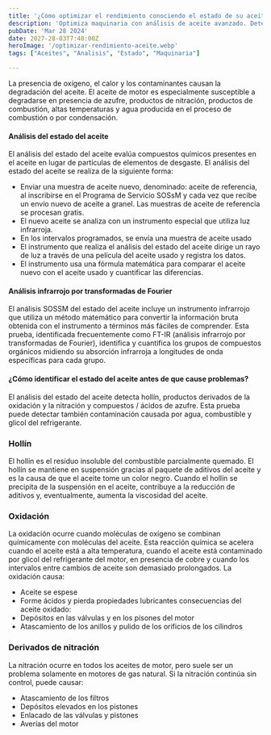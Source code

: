 ```yaml
---
title: '¿Cómo optimizar el rendimiento conociendo el estado de su aceite?'
description: 'Optimiza maquinaria con análisis de aceite avanzado. Detecta y previene fallos'
pubDate: 'Mar 28 2024'
date: 2027-28-03T7:40:00Z
heroImage: '/optimizar-rendimiento-aceite.webp'
tags: ["Aceites", "Analisis", "Estado", "Maquinaria"]

---
```

La presencia de oxígeno, el calor y los contaminantes causan la degradación del aceite. El aceite de motor es especialmente susceptible a degradarse en presencia de azufre, productos de nitración, productos de combustión, altas temperaturas y agua producida en el proceso de combustión o por condensación.

#### Análisis del estado del aceite
El análisis del estado del aceite evalúa compuestos químicos presentes en el aceite en lugar de partículas de elementos de desgaste. El análisis del estado del aceite se realiza de la siguiente forma:
- Enviar una muestra de aceite nuevo, denominado: aceite de referencia, al inscribirse en el Programa de Servicio SOSsM y cada vez que recibe un envío nuevo de aceite a granel. Las muestras de aceite de referencia se procesan gratis.
- El nuevo aceite se analiza con un instrumento especial que utiliza luz infrarroja.
- En los intervalos programados, se envía una muestra de aceite usado
- El instrumento que realiza el análisis del estado del aceite dirige un rayo de luz a través de una película del aceite usado y registra los datos.
- El instrumento usa una fórmula matemática para comparar el aceite nuevo con el aceite usado y cuantificar las diferencias.
#### Análisis infrarrojo por transformadas de Fourier
El análisis SOSSM del estado del aceite incluye un instrumento infrarrojo que utiliza un método matemático para convertir la información bruta obtenida con el instrumento a términos más fáciles de comprender. Esta prueba, identificada frecuentemente como FT-IR (análisis infrarrojo por transformadas de Fourier), identifica y cuantifica los grupos de compuestos orgánicos midiendo su absorción infrarroja a longitudes de onda específicas para cada grupo.
#### ¿Cómo identificar el estado del aceite antes de que cause problemas?
El análisis del estado del aceite detecta hollín, productos derivados de la oxidación y la nitración y compuestos / ácidos de azufre. Esta prueba puede detectar también contaminación causada por agua, combustible y glicol del refrigerante.
### Hollín
El hollín es el residuo insoluble del combustible parcialmente quemado. El hollín se mantiene en suspensión gracias al paquete de aditivos del aceite y es la causa de que el aceite tome un color negro. Cuando el hollín se precipita de la suspensión en el aceite, contribuye a la reducción de aditivos y, eventualmente, aumenta la viscosidad del aceite.
### Oxidación
La oxidación ocurre cuando moléculas de oxígeno se combinan químicamente con moléculas del aceite. Esta reacción química se acelera cuando el aceite está a alta temperatura, cuando el aceite está contaminado por glicol del refrigerante del motor, en presencia de cobre y cuando los intervalos entre cambios de aceite son demasiado prolongados.
La oxidación causa:
- Aceite se espese
- Forme ácidos y pierda propiedades lubricantes
consecuencias del aceite oxidado:
- Depósitos en las válvulas y en los pisones del motor
- Atascamiento de los anillos y pulido de los orificios de los cilindros
### Derivados de nitración
La nitración ocurre en todos los aceites de motor, pero suele ser un problema solamente en motores de gas natural. Si
la nitración continúa sin control, puede causar:
- Atascamiento de los filtros
- Depósitos elevados en los pistones
- Enlacado de las válvulas y pistones
- Averías del motor